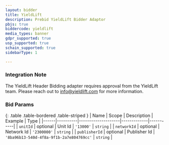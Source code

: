 ```yaml
---
layout: bidder
title: YieldLift
description: Prebid YieldLift Bidder Adaptor
pbjs: true
biddercode: yieldlift
media_types: banner
gdpr_supported: true
usp_supported: true
schain_supported: true
sidebarType: 1

---
```


### Integration Note

The YieldLift Header Bidding adapter requires approval from the YieldLift team. Please reach out to  <info@yieldlift.com> for more information.

### Bid Params

{: .table .table-bordered .table-striped }
| Name | Scope    | Description        | Example     | Type      |
|------|----------|--------------------|-------------|-----------|
| `unitId` | optional | Unit Id | `'13000'` | `string`  |
| `networkId` | optional | Network Id       | `'2300000'`     | `string` |
| `publisherId` | optional | Publisher Id       | `'8ba96b13-540d-4f8a-9f1b-2a7e804769cc'`     | `string` |
